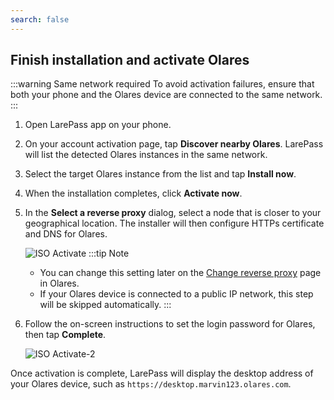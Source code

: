 ```yaml
---
search: false
---
```

## Finish installation and activate Olares
:::warning Same network required
To avoid activation failures, ensure that both your phone and the Olares device are connected to the same network.
:::

1. Open LarePass app on your phone.
2. On your account activation page, tap **Discover nearby Olares**. LarePass will list the detected Olares instances in the same network.
2. Select the target Olares instance from the list and tap **Install now**.
3. When the installation completes, click **Activate now**.
4. In the **Select a reverse proxy** dialog, select a node that is closer to your geographical location. The installer will then configure HTTPs certificate and DNS for Olares. 

   ![ISO Activate](/images/manual/larepass/iso-activate.png#bordered)
   :::tip Note
   - You can change this setting later on the [Change reverse proxy](../olares/settings/change-frp.md) page in Olares.   
   - If your Olares device is connected to a public IP network, this step will be skipped automatically.
   :::
5. Follow the on-screen instructions to set the login password for Olares, then tap **Complete**.


   ![ISO Activate-2](/images/manual/larepass/iso-activate-2.png#bordered)

Once activation is complete, LarePass will display the desktop address of your Olares device, such as `https://desktop.marvin123.olares.com`.
